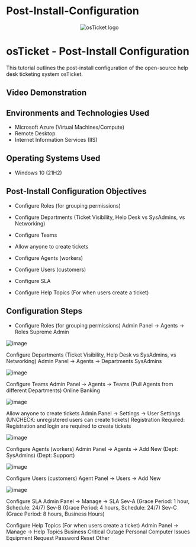 # Post-Install-Configuration
<p align="center">
<img src="https://i.imgur.com/Clzj7Xs.png" alt="osTicket logo"/>
</p>

<h1>osTicket - Post-Install Configuration</h1>
This tutorial outlines the post-install configuration of the open-source help desk ticketing system osTicket.<br />


<h2>Video Demonstration</h2>


<h2>Environments and Technologies Used</h2>

- Microsoft Azure (Virtual Machines/Compute)
- Remote Desktop
- Internet Information Services (IIS)

<h2>Operating Systems Used </h2>

- Windows 10</b> (21H2)

<h2>Post-Install Configuration Objectives</h2>

- Configure Roles (for grouping permissions)




- Configure Departments (Ticket Visibility, Help Desk vs SysAdmins, vs Networking)




- Configure Teams
  

- Allow anyone to create tickets



- Configure Agents (workers)
  


- Configure Users (customers)


- Configure SLA


- Configure Help Topics (For when users create a ticket)




<h2>Configuration Steps</h2>

- Configure Roles (for grouping permissions)
Admin Panel -> Agents -> Roles
Supreme Admin

![image](https://github.com/user-attachments/assets/450ebc5d-0c11-4145-b6c2-5de9c7bf4b3d)

Configure Departments (Ticket Visibility, Help Desk vs SysAdmins, vs Networking)
Admin Panel -> Agents -> Departments
SysAdmins

![image](https://github.com/user-attachments/assets/cf801e06-e980-478b-9d2a-1c222e4bc59c)



Configure Teams
Admin Panel -> Agents -> Teams (Pull Agents from different Departments)
Online Banking

![image](https://github.com/user-attachments/assets/051c2e00-8a8a-4006-bbff-9cdbeb0e246e)


Allow anyone to create tickets
Admin Panel -> Settings -> User Settings (UNCHECK: unregistered users can create tickets)
Registration Required: Registration and login are required to create tickets 

![image](https://github.com/user-attachments/assets/5f3441ab-819d-4845-8ccb-af28de47ff9f)


Configure Agents (workers)
Admin Panel -> Agents -> Add New
 (Dept: SysAdmins)
 (Dept: Support)

 ![image](https://github.com/user-attachments/assets/c8d1b251-76c6-4734-aa77-450c245a5bd4)

 
Configure Users (customers)
Agent Panel -> Users -> Add New

![image](https://github.com/user-attachments/assets/ea9c8cc7-bd92-44b2-8f31-331bc65f409f)


Configure SLA
Admin Panel -> Manage -> SLA
Sev-A (Grace Period: 1 hour, Schedule: 24/7)
Sev-B (Grace Period: 4 hours, Schedule: 24/7)
Sev-C (Grace Period: 8 hours, Business Hours)


Configure Help Topics (For when users create a ticket)
Admin Panel -> Manage -> Help Topics
Business Critical Outage
Personal Computer Issues
Equipment Request
Password Reset
Other


